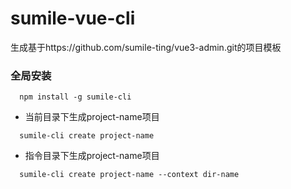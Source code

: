 # sumile-vue-cli
生成基于https://github.com/sumile-ting/vue3-admin.git的项目模板

### 全局安装 

```
  npm install -g sumile-cli
```
* 当前目录下生成project-name项目

````
  sumile-cli create project-name
````

* 指令目录下生成project-name项目

````
  sumile-cli create project-name --context dir-name
````